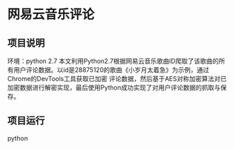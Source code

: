 # 网易云音乐评论

## 项目说明
  环境：python  2.7
  本文利用Python2.7根据网易云音乐歌曲ID爬取了该歌曲的所有用户评论数据。以id是28875120的歌曲《小岁月太着急》为示例，通过Chrome的DevTools工具获取已加密   评论数据，然后基于AES对称加密算法对已加密数据进行解密实现，最后使用Python成功实现了对用户评论数据的抓取与保存。
  
## 项目运行
  python 

